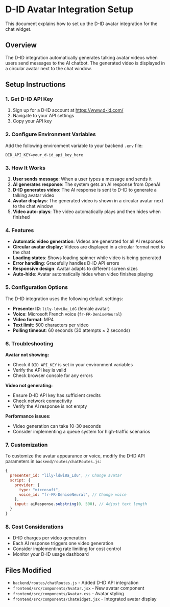 # D-ID Avatar Integration Setup

This document explains how to set up the D-ID avatar integration for the chat widget.

## Overview

The D-ID integration automatically generates talking avatar videos when users send messages to the AI chatbot. The generated video is displayed in a circular avatar next to the chat window.

## Setup Instructions

### 1. Get D-ID API Key

1. Sign up for a D-ID account at https://www.d-id.com/
2. Navigate to your API settings
3. Copy your API key

### 2. Configure Environment Variables

Add the following environment variable to your backend `.env` file:

```env
DID_API_KEY=your_d-id_api_key_here
```

### 3. How It Works

1. **User sends message**: When a user types a message and sends it
2. **AI generates response**: The system gets an AI response from OpenAI
3. **D-ID generates video**: The AI response is sent to D-ID to generate a talking avatar video
4. **Avatar displays**: The generated video is shown in a circular avatar next to the chat window
5. **Video auto-plays**: The video automatically plays and then hides when finished

### 4. Features

- **Automatic video generation**: Videos are generated for all AI responses
- **Circular avatar display**: Videos are displayed in a circular format next to the chat
- **Loading states**: Shows loading spinner while video is being generated
- **Error handling**: Gracefully handles D-ID API errors
- **Responsive design**: Avatar adapts to different screen sizes
- **Auto-hide**: Avatar automatically hides when video finishes playing

### 5. Configuration Options

The D-ID integration uses the following default settings:
- **Presenter ID**: `lily-ldwi8a_LdG` (female avatar)
- **Voice**: Microsoft French voice (`fr-FR-DeniseNeural`)
- **Video format**: MP4
- **Text limit**: 500 characters per video
- **Polling timeout**: 60 seconds (30 attempts × 2 seconds)

### 6. Troubleshooting

**Avatar not showing:**
- Check if `DID_API_KEY` is set in your environment variables
- Verify the API key is valid
- Check browser console for any errors

**Video not generating:**
- Ensure D-ID API key has sufficient credits
- Check network connectivity
- Verify the AI response is not empty

**Performance issues:**
- Video generation can take 10-30 seconds
- Consider implementing a queue system for high-traffic scenarios

### 7. Customization

To customize the avatar appearance or voice, modify the D-ID API parameters in `backend/routes/chatRoutes.js`:

```javascript
{
  presenter_id: "lily-ldwi8a_LdG", // Change avatar
  script: {
    provider: {
      type: "microsoft",
      voice_id: "fr-FR-DeniseNeural", // Change voice
    },
    input: aiResponse.substring(0, 500), // Adjust text length
  }
}
```

### 8. Cost Considerations

- D-ID charges per video generation
- Each AI response triggers one video generation
- Consider implementing rate limiting for cost control
- Monitor your D-ID usage dashboard

## Files Modified

- `backend/routes/chatRoutes.js` - Added D-ID API integration
- `frontend/src/components/Avatar.jsx` - New avatar component
- `frontend/src/components/Avatar.css` - Avatar styling
- `frontend/src/components/ChatWidget.jsx` - Integrated avatar display 